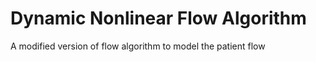 # Dynamic Nonlinear Flow Algorithm
A modified version of flow algorithm to model the patient flow



